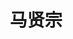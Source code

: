 ---
# Display name

title: 马贤宗
user_groups: ["Graduated Ph.D Students"]



organizations:
- name: 2014-2019 

Interests:
- Multiscale modeling and simulation

---